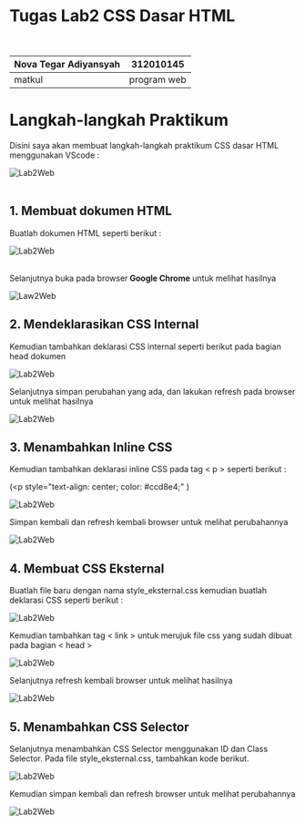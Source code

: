# Tugas Lab2 CSS Dasar HTML<br><br>

| Nova Tegar Adiyansyah | 312010145  |
|----------------- |----------- |
|  matkul          | program web|

# Langkah-langkah Praktikum<br>

Disini saya akan membuat langkah-langkah praktikum CSS dasar HTML menggunakan VScode :<br>

![Lab2Web](gambar/ss1.png)
<br>
<br>

## 1. Membuat dokumen HTML <br>

Buatlah dokumen HTML seperti berikut :<br>

![Lab2Web](gambar/dok1.png) <br><br>


Selanjutnya buka pada browser<b> Google Chrome</b> untuk melihat hasilnya <br>

![Law2Web](gambar/dok2.png)


## 2. Mendeklarasikan CSS Internal <br>

Kemudian tambahkan deklarasi CSS internal seperti berikut pada bagian head dokumen <br>

![Lab2Web](gambar/deklarasi1.png) <br>

Selanjutnya simpan perubahan yang ada, dan lakukan refresh pada browser untuk melihat 
hasilnya <br>

![Lab2Web](gambar/deklarasi2.png)<br>


## 3. Menambahkan Inline CSS <br>

Kemudian tambahkan deklarasi inline CSS pada tag < p > seperti berikut : <br>

(<p style="text-align: center; color: #ccd8e4;" ) 


![Lab2Web](gambar/menambahkan1.png)<br>

Simpan kembali dan refresh kembali browser untuk melihat perubahannya <br>

![Lab2Web](gambar/menambahkan2.png) <br>


## 4. Membuat CSS Eksternal<br>

Buatlah file baru dengan nama style_eksternal.css kemudian buatlah deklarasi CSS seperti berikut :

![Lab2Web](gambar/membuatcss1.png)<br>

Kemudian tambahkan tag < link > untuk merujuk file css yang sudah dibuat pada bagian < head > <br>

![Lab2Web](gambar/membuatcss2.png) <br>

Selanjutnya refresh kembali browser untuk melihat hasilnya <br>

![Lab2Web](gambar/membuatcss3.png)


## 5. Menambahkan CSS Selector<br>

Selanjutnya menambahkan CSS Selector menggunakan ID dan Class Selector. Pada file 
style_eksternal.css, tambahkan kode berikut.

![Lab2Web](gambar/menambahkanstyelcss1.png)<br>


Kemudian simpan kembali dan refresh browser untuk melihat perubahannya<br>


![Lab2Web](gambar/menambahcss3.png)
